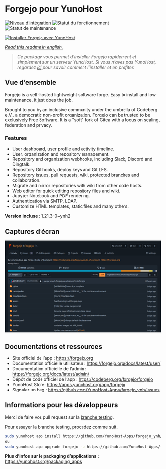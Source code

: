 <!--
N.B.: This README was automatically generated by https://github.com/YunoHost/apps/tree/master/tools/README-generator
It shall NOT be edited by hand.
-->

# Forgejo pour YunoHost

[![Niveau d’intégration](https://dash.yunohost.org/integration/forgejo.svg)](https://dash.yunohost.org/appci/app/forgejo) ![Statut du fonctionnement](https://ci-apps.yunohost.org/ci/badges/forgejo.status.svg) ![Statut de maintenance](https://ci-apps.yunohost.org/ci/badges/forgejo.maintain.svg)

[![Installer Forgejo avec YunoHost](https://install-app.yunohost.org/install-with-yunohost.svg)](https://install-app.yunohost.org/?app=forgejo)

*[Read this readme in english.](./README.md)*

> *Ce package vous permet d’installer Forgejo rapidement et simplement sur un serveur YunoHost.
Si vous n’avez pas YunoHost, regardez [ici](https://yunohost.org/#/install) pour savoir comment l’installer et en profiter.*

## Vue d’ensemble

Forgejo is a self-hosted lightweight software forge. Easy to install and low maintenance, it just does the job.

Brought to you by an inclusive community under the umbrella of Codeberg e.V., a democratic non-profit organization, Forgejo can be trusted to be exclusively Free Software. It is a "soft" fork of Gitea with a focus on scaling, federation and privacy. 

### Features

- User dashboard, user profile and activity timeline.
- User, organization and repository management.
- Repository and organization webhooks, including Slack, Discord and Dingtalk.
- Repository Git hooks, deploy keys and Git LFS.
- Repository issues, pull requests, wiki, protected branches and collaboration.
- Migrate and mirror repositories with wiki from other code hosts.
- Web editor for quick editing repository files and wiki.
- Jupyter Notebook and PDF rendering.
- Authentication via SMTP, LDAP.
- Customize HTML templates, static files and many others.


**Version incluse :** 1.21.3-0~ynh2

## Captures d’écran

![Capture d’écran de Forgejo](./doc/screenshots/screenshot.png)

## Documentations et ressources

* Site officiel de l’app : <https://forgejo.org>
* Documentation officielle utilisateur : <https://forgejo.org/docs/latest/user/>
* Documentation officielle de l’admin : <https://forgejo.org/docs/latest/admin/>
* Dépôt de code officiel de l’app : <https://codeberg.org/forgejo/forgejo>
* YunoHost Store: <https://apps.yunohost.org/app/forgejo>
* Signaler un bug : <https://github.com/YunoHost-Apps/forgejo_ynh/issues>

## Informations pour les développeurs

Merci de faire vos pull request sur la [branche testing](https://github.com/YunoHost-Apps/forgejo_ynh/tree/testing).

Pour essayer la branche testing, procédez comme suit.

``` bash
sudo yunohost app install https://github.com/YunoHost-Apps/forgejo_ynh/tree/testing --debug
ou
sudo yunohost app upgrade forgejo -u https://github.com/YunoHost-Apps/forgejo_ynh/tree/testing --debug
```

**Plus d’infos sur le packaging d’applications :** <https://yunohost.org/packaging_apps>